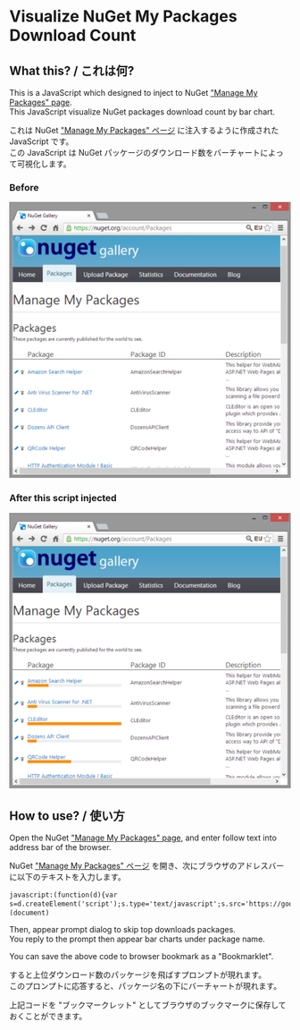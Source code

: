 # Visualize NuGet My Packages Download Count

## What this? / これは何?

This is a JavaScript which designed to inject to NuGet ["Manage My Packages" page](https://nuget.org/account/Packages).  
This JavaScript visualize NuGet packages download count by bar chart.

これは NuGet ["Manage My Packages" ページ](https://nuget.org/account/Packages) に注入するように作成された JavaScript です。  
 この JavaScript は NuGet パッケージのダウンロード数をバーチャートによって可視化します。

### Before

![before](before.PNG)

### After this script injected

![after](after.PNG) 

## How to use? / 使い方

Open the NuGet ["Manage My Packages" page](https://nuget.org/account/Packages), and enter follow text into address bar of the browser.

NuGet ["Manage My Packages" ページ](https://nuget.org/account/Packages) を開き、次にブラウザのアドレスバーに以下のテキストを入力します。

    javascript:(function(d){var s=d.createElement('script');s.type='text/javascript';s.src='https://goo.gl/5GS0L';d.body.appendChild(s);})(document)

Then, appear prompt dialog to skip top downloads packages.  
You reply to the prompt then appear bar charts under package name.

You can save the above code to browser bookmark as a "Bookmarklet".

すると上位ダウンロード数のパッケージを飛ばすプロンプトが現れます。  
このプロンプトに応答すると、パッケージ名の下にバーチャートが現れます。

上記コードを "ブックマークレット" としてブラウザのブックマークに保存しておくことができます。
